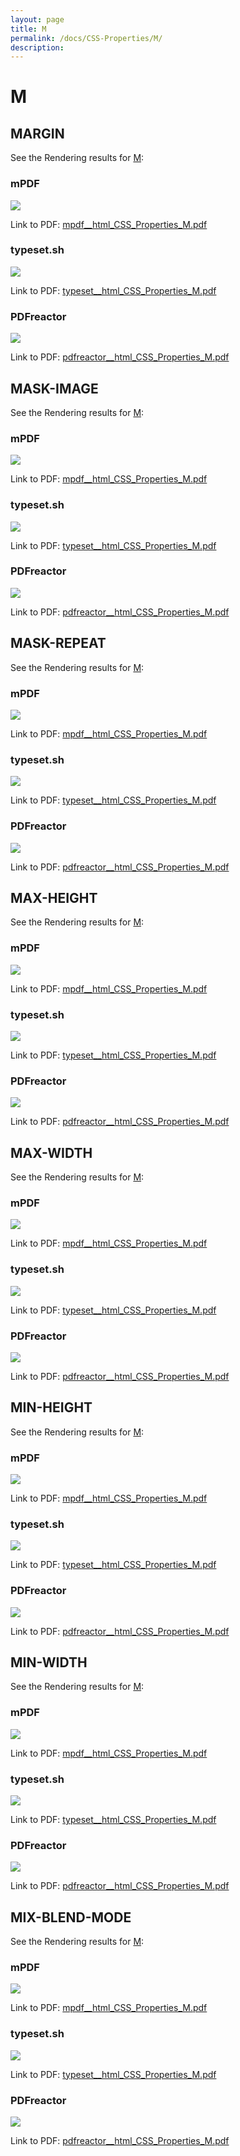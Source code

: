 ```yaml
---
layout: page
title: M
permalink: /docs/CSS-Properties/M/
description: 
---
```


# M



## MARGIN

See the Rendering results for [M](/html/CSS%20Properties/M):

### mPDF
![](mpdf__html_CSS_Properties_M.png) 

Link to PDF: [mpdf__html_CSS_Properties_M.pdf](mpdf__html_CSS_Properties_M.pdf)

### typeset.sh
![](typeset__html_CSS_Properties_M.png) 

Link to PDF: [typeset__html_CSS_Properties_M.pdf](typeset__html_CSS_Properties_M.pdf)

### PDFreactor
![](pdfreactor__html_CSS_Properties_M.png) 

Link to PDF: [pdfreactor__html_CSS_Properties_M.pdf](pdfreactor__html_CSS_Properties_M.pdf)

## MASK-IMAGE

See the Rendering results for [M](/html/CSS%20Properties/M):

### mPDF
![](mpdf__html_CSS_Properties_M.png) 

Link to PDF: [mpdf__html_CSS_Properties_M.pdf](mpdf__html_CSS_Properties_M.pdf)

### typeset.sh
![](typeset__html_CSS_Properties_M.png) 

Link to PDF: [typeset__html_CSS_Properties_M.pdf](typeset__html_CSS_Properties_M.pdf)

### PDFreactor
![](pdfreactor__html_CSS_Properties_M.png) 

Link to PDF: [pdfreactor__html_CSS_Properties_M.pdf](pdfreactor__html_CSS_Properties_M.pdf)

## MASK-REPEAT

See the Rendering results for [M](/html/CSS%20Properties/M):

### mPDF
![](mpdf__html_CSS_Properties_M.png) 

Link to PDF: [mpdf__html_CSS_Properties_M.pdf](mpdf__html_CSS_Properties_M.pdf)

### typeset.sh
![](typeset__html_CSS_Properties_M.png) 

Link to PDF: [typeset__html_CSS_Properties_M.pdf](typeset__html_CSS_Properties_M.pdf)

### PDFreactor
![](pdfreactor__html_CSS_Properties_M.png) 

Link to PDF: [pdfreactor__html_CSS_Properties_M.pdf](pdfreactor__html_CSS_Properties_M.pdf)

## MAX-HEIGHT

See the Rendering results for [M](/html/CSS%20Properties/M):

### mPDF
![](mpdf__html_CSS_Properties_M.png) 

Link to PDF: [mpdf__html_CSS_Properties_M.pdf](mpdf__html_CSS_Properties_M.pdf)

### typeset.sh
![](typeset__html_CSS_Properties_M.png) 

Link to PDF: [typeset__html_CSS_Properties_M.pdf](typeset__html_CSS_Properties_M.pdf)

### PDFreactor
![](pdfreactor__html_CSS_Properties_M.png) 

Link to PDF: [pdfreactor__html_CSS_Properties_M.pdf](pdfreactor__html_CSS_Properties_M.pdf)

## MAX-WIDTH

See the Rendering results for [M](/html/CSS%20Properties/M):

### mPDF
![](mpdf__html_CSS_Properties_M.png) 

Link to PDF: [mpdf__html_CSS_Properties_M.pdf](mpdf__html_CSS_Properties_M.pdf)

### typeset.sh
![](typeset__html_CSS_Properties_M.png) 

Link to PDF: [typeset__html_CSS_Properties_M.pdf](typeset__html_CSS_Properties_M.pdf)

### PDFreactor
![](pdfreactor__html_CSS_Properties_M.png) 

Link to PDF: [pdfreactor__html_CSS_Properties_M.pdf](pdfreactor__html_CSS_Properties_M.pdf)

## MIN-HEIGHT

See the Rendering results for [M](/html/CSS%20Properties/M):

### mPDF
![](mpdf__html_CSS_Properties_M.png) 

Link to PDF: [mpdf__html_CSS_Properties_M.pdf](mpdf__html_CSS_Properties_M.pdf)

### typeset.sh
![](typeset__html_CSS_Properties_M.png) 

Link to PDF: [typeset__html_CSS_Properties_M.pdf](typeset__html_CSS_Properties_M.pdf)

### PDFreactor
![](pdfreactor__html_CSS_Properties_M.png) 

Link to PDF: [pdfreactor__html_CSS_Properties_M.pdf](pdfreactor__html_CSS_Properties_M.pdf)

## MIN-WIDTH

See the Rendering results for [M](/html/CSS%20Properties/M):

### mPDF
![](mpdf__html_CSS_Properties_M.png) 

Link to PDF: [mpdf__html_CSS_Properties_M.pdf](mpdf__html_CSS_Properties_M.pdf)

### typeset.sh
![](typeset__html_CSS_Properties_M.png) 

Link to PDF: [typeset__html_CSS_Properties_M.pdf](typeset__html_CSS_Properties_M.pdf)

### PDFreactor
![](pdfreactor__html_CSS_Properties_M.png) 

Link to PDF: [pdfreactor__html_CSS_Properties_M.pdf](pdfreactor__html_CSS_Properties_M.pdf)

## MIX-BLEND-MODE

See the Rendering results for [M](/html/CSS%20Properties/M):

### mPDF
![](mpdf__html_CSS_Properties_M.png) 

Link to PDF: [mpdf__html_CSS_Properties_M.pdf](mpdf__html_CSS_Properties_M.pdf)

### typeset.sh
![](typeset__html_CSS_Properties_M.png) 

Link to PDF: [typeset__html_CSS_Properties_M.pdf](typeset__html_CSS_Properties_M.pdf)

### PDFreactor
![](pdfreactor__html_CSS_Properties_M.png) 

Link to PDF: [pdfreactor__html_CSS_Properties_M.pdf](pdfreactor__html_CSS_Properties_M.pdf)


